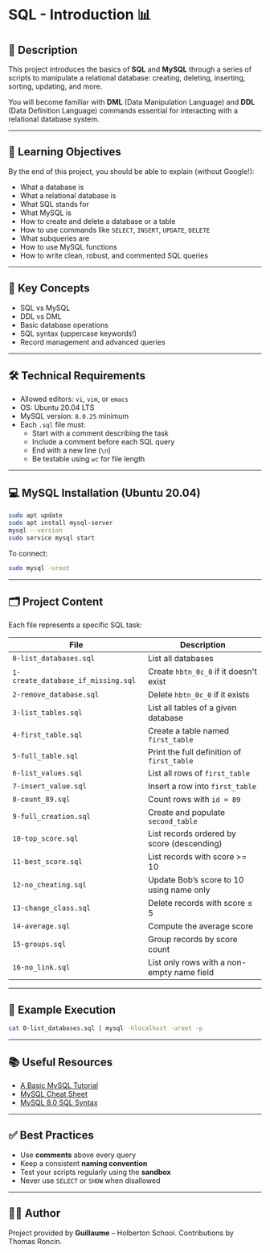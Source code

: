 # SQL - Introduction 📊

## 📌 Description

This project introduces the basics of **SQL** and **MySQL** through a series of scripts to manipulate a relational database: creating, deleting, inserting, sorting, updating, and more.

You will become familiar with **DML** (Data Manipulation Language) and **DDL** (Data Definition Language) commands essential for interacting with a relational database system.

---

## 🎯 Learning Objectives

By the end of this project, you should be able to explain (without Google!):

- What a database is
- What a relational database is
- What SQL stands for
- What MySQL is
- How to create and delete a database or a table
- How to use commands like `SELECT`, `INSERT`, `UPDATE`, `DELETE`
- What subqueries are
- How to use MySQL functions
- How to write clean, robust, and commented SQL queries

---

## 🧠 Key Concepts

- SQL vs MySQL
- DDL vs DML
- Basic database operations
- SQL syntax (uppercase keywords!)
- Record management and advanced queries

---

## 🛠️ Technical Requirements

- Allowed editors: `vi`, `vim`, or `emacs`
- OS: Ubuntu 20.04 LTS
- MySQL version: `8.0.25` minimum
- Each `.sql` file must:
  - Start with a comment describing the task
  - Include a comment before each SQL query
  - End with a new line (`\n`)
  - Be testable using `wc` for file length

---

## 💻 MySQL Installation (Ubuntu 20.04)

```bash
sudo apt update
sudo apt install mysql-server
mysql --version
sudo service mysql start
```

To connect:

```bash
sudo mysql -uroot
```

---

## 🗂️ Project Content

Each file represents a specific SQL task:

| File | Description |
|------|-------------|
| `0-list_databases.sql` | List all databases |
| `1-create_database_if_missing.sql` | Create `hbtn_0c_0` if it doesn't exist |
| `2-remove_database.sql` | Delete `hbtn_0c_0` if it exists |
| `3-list_tables.sql` | List all tables of a given database |
| `4-first_table.sql` | Create a table named `first_table` |
| `5-full_table.sql` | Print the full definition of `first_table` |
| `6-list_values.sql` | List all rows of `first_table` |
| `7-insert_value.sql` | Insert a row into `first_table` |
| `8-count_89.sql` | Count rows with `id = 89` |
| `9-full_creation.sql` | Create and populate `second_table` |
| `10-top_score.sql` | List records ordered by score (descending) |
| `11-best_score.sql` | List records with score >= 10 |
| `12-no_cheating.sql` | Update Bob’s score to 10 using name only |
| `13-change_class.sql` | Delete records with score ≤ 5 |
| `14-average.sql` | Compute the average score |
| `15-groups.sql` | Group records by score count |
| `16-no_link.sql` | List only rows with a non-empty name field |

---

## 🧪 Example Execution

```bash
cat 0-list_databases.sql | mysql -hlocalhost -uroot -p
```

---

## 📚 Useful Resources

- [A Basic MySQL Tutorial](https://www.digitalocean.com/community/tutorials/how-to-use-mysql)
- [MySQL Cheat Sheet](https://devhints.io/mysql)
- [MySQL 8.0 SQL Syntax](https://dev.mysql.com/doc/refman/8.0/en/sql-statements.html)

---

## ✅ Best Practices

- Use **comments** above every query
- Keep a consistent **naming convention**
- Test your scripts regularly using the **sandbox**
- Never use `SELECT` or `SHOW` when disallowed

---

## 🧑‍💻 Author

Project provided by **Guillaume** – Holberton School.
Contributions by Thomas Roncin.

